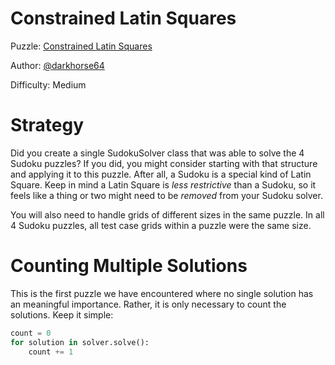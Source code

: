 # Constrained Latin Squares

Puzzle: [Constrained Latin Squares](https://www.codingame.com/training/medium/constrained-latin-squares)

Author: [@darkhorse64](https://www.codingame.com/profile/c9ebe76a83b33730956eda0534d6cad86053292)

Difficulty: Medium

# Strategy

Did you create a single SudokuSolver class that was able to solve the 4 Sudoku puzzles? If you did, you might consider starting with that structure and applying it to this puzzle. After all, a Sudoku is a special kind of Latin Square. Keep in mind a Latin Square is _less restrictive_ than a Sudoku, so it feels like a thing or two might need to be _removed_ from your Sudoku solver.

You will also need to handle grids of different sizes in the same puzzle. In all 4 Sudoku puzzles, all test case grids within a puzzle were the same size.

# Counting Multiple Solutions

This is the first puzzle we have encountered where no single solution has an meaningful importance. Rather, it is only necessary to count the solutions. Keep it simple:

```python
count = 0
for solution in solver.solve():
    count += 1
```
